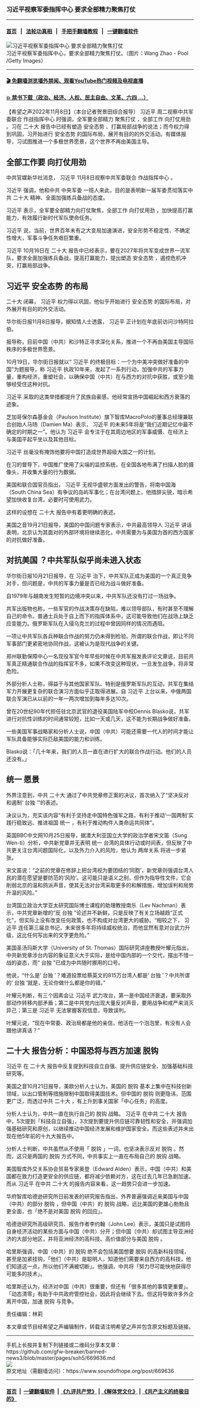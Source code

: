 ### 习近平视察军委指挥中心 要求全部精力聚焦打仗
------------------------

#### [首页](https://github.com/gfw-breaker/banned-news3/blob/master/README.md) &nbsp;&nbsp;|&nbsp;&nbsp; [法轮功真相](https://github.com/begood0513/basic/blob/master/README.md)  &nbsp;&nbsp;|&nbsp;&nbsp; [手把手翻墙教程](https://github.com/gfw-breaker/guides/wiki)  &nbsp;&nbsp;|&nbsp;&nbsp; [一键翻墙软件](https://github.com/gfw-breaker/nogfw/blob/master/README.md)  



<div><img alt="习近平视察军委指挥中心 要求全部精力聚焦打仗" src="https://img.soundofhope.org/2022-11/gettyimages-486293740-1667938063321.jpg"/>
<br/><figcaption class="caption">
 习近平视察军委指挥中心，要求全部精力聚焦打仗。（图片：Wang Zhao - Pool /Getty Images）
</figcaption></div><hr/>

#### [ 🎬  免翻墙浏览墙外禁闻、观看YouTube热门视频及电视直播](https://github.com/gfw-breaker/HelloWorld)

#### [ 💥  禁书下载（政治、经济、人权、民主自由、文革、六四 ...）](https://github.com/gfw-breaker/books/blob/master/README.md)

<div><div class="Content__Wrapper sc-1bvya0-0 elmmKw article_body" itemprop="articleBody">
 <div id="post_place_1">
 </div>
 <p class="meta-top">
  <span class="meta">
   【希望之声2022年11月8日】（本台记者贺景田综合报导）
  </span>
  <ok href="/term/1063">
   习近平
  </ok>
  周二视察中共军委联合
  <ok href="/term/805194">
   作战指挥中心
  </ok>
  时强调，全军要全部精力
  <ok href="/term/805197">
   聚焦打仗
  </ok>
  ，全部工作
  <ok href="/term/805200">
   向打仗用劲
  </ok>
  。习在
  <ok href="/term/294559">
   二十大
  </ok>
  报告中已经有塑造
  <ok href="/term/805203">
   安全态势
  </ok>
  、打赢局部战争的说法；而今权力得到巩固，习开始进行
  <ok href="/term/805203">
   安全态势
  </ok>
  的国际布局，展开有目的的外交活动。有媒体报导，习试图推进一个多极世界愿景，这个世界不再由美国主导。
 </p>
 <h2>
  <strong>
   全部工作要
   <ok href="/term/805200">
    向打仗用劲
   </ok>
  </strong>
 </h2>
 <p>
  中共官媒新华社消息，
  <ok href="/term/1063">
   习近平
  </ok>
  11月8日视察中共军委联合
  <ok href="/term/805194">
   作战指挥中心
  </ok>
  。
 </p>
 <p>
  <ok href="/term/1063">
   习近平
  </ok>
  强调，他和中共
  <ok href="/term/23162">
   中央军委
  </ok>
  一班人来此，目的是表明新一届军委贯彻落实中共
  <ok href="/term/294559">
   二十大
  </ok>
  精神、全面加强练兵备战的态度。
 </p>
 <p>
  <ok href="/term/1063">
   习近平
  </ok>
  表示，全军要全部精力向打仗聚焦，全部工作
  <ok href="/term/805200">
   向打仗用劲
  </ok>
  ，加快提高打赢能力，有效履行新时代军队使命任务。
 </p>
 <p>
  <ok href="/term/1063">
   习近平
  </ok>
  说，当前，世界百年未有之大变局加速演进，安全形势不稳定性、不确定性增大，军事斗争任务艰巨繁重。
 </p>
 <p>
  <ok href="/term/1063">
   习近平
  </ok>
  10月16日在
  <ok href="/term/294559">
   二十大
  </ok>
  报告中已经表示，要在2027年将共军变成世界一流军队，要求全面加强练兵备战，提高打赢能力，提出塑造
  <ok href="/term/805203">
   安全态势
  </ok>
  ，遏控危机冲突，打赢局部战争。
 </p>
 <h2>
  <strong>
   <ok href="/term/1063">
    习近平
   </ok>
   <ok href="/term/805203">
    安全态势
   </ok>
   的布局
  </strong>
 </h2>
 <p>
  <ok href="/term/294559">
   二十大
  </ok>
  闭幕，
  <ok href="/term/1063">
   习近平
  </ok>
  权力得以巩固，他似乎开始进行
  <ok href="/term/805203">
   安全态势
  </ok>
  的国际布局，对外展开有目的的外交活动。
 </p>
 <p>
  华尔街日报11月8日报导，据知情人士透露，
  <ok href="/term/1063">
   习近平
  </ok>
  正计划在年底前访问沙特阿拉伯。
 </p>
 <p>
  报导称，目前中国（中共）和沙特正寻求深化关系，推进一个不再由美国主导国际秩序的多极世界愿景。
 </p>
 <p>
  10月19日，华尔街日报就以“
  <ok href="/term/1063">
   习近平
  </ok>
  的终极目标：一个为中美冲突做好准备的中国”为题报导，称
  <ok href="/term/1063">
   习近平
  </ok>
  执政10年来，发起了一系列行动，加强中共的军事力量，重构经济，重塑社会，以确保中国（中共）在与西方的对抗中获胜，或至少能够经受住这种对抗。
 </p>
 <p>
  <ok href="/term/1063">
   习近平
  </ok>
  采取的这类举措都提升了民族自豪感，他经常宣扬中国崛起和西方衰落的迹象。
 </p>
 <p>
  芝加哥保尔森基金会（Paulson Institute）旗下智库MacroPolo的董事总经理兼联合创始人马旸（Damien Ma）表示，
  <ok href="/term/1063">
   习近平
  </ok>
  的未来5年将是“我们近期记忆中最不确定的时期之一”。他认为
  <ok href="/term/1063">
   习近平
  </ok>
  会专注于在其周边地区的军事威慑、在经济上与美国平起平坐以及其他目标。
 </p>
 <p>
  <ok href="/term/1063">
   习近平
  </ok>
  丝毫没有掩饰他要将中国打造成世界超级大国之一的计划。
 </p>
 <p>
  在习的督导下，中国推广使用了尖端的监控系统，在全国各地布满了扫描人脸的摄像头，并收集大量的行为数据。
 </p>
 <p>
  美国和联合国官员指出，
  <ok href="/term/1063">
   习近平
  </ok>
  无视华盛顿方面发出的警告，将南中国海（South China Sea）有争议的岛屿军事化；在台湾问题上，他措辞尖锐，暗示希望加快收复台湾，必要时可使用武力。
 </p>
 <p>
  这样的设想在
  <ok href="/term/294559">
   二十大
  </ok>
  报告中有着更明确的表述。
 </p>
 <p>
  美国之音19月21日报导，美国的中国问题专家表示，中共最高领导人
  <ok href="/term/1063">
   习近平
  </ok>
  讲话表明，北京认为其面对的外部环境将继续恶化，中共需要为与美国为首的西方国家的对抗做好准备。
 </p>
 <h2>
  <strong>
   <ok href="/term/377434">
    对抗美国
   </ok>
   ？中共军队似乎尚未进入状态
  </strong>
 </h2>
 <p>
  华尔街日报10月21日报导，在
  <ok href="/term/1063">
   习近平
  </ok>
  治下，中共军队正成为美国的一个真正竞争对手，但问题是，中共的军事力量是否已经为战斗做好准备。
 </p>
 <p>
  自1979年与越南发生短暂的边境冲突以来，中共军队还没有打过一场战争。
 </p>
 <p>
  共军出版物也称，一些军官的作战决策存在缺陷，难以领导部队，有时甚至不理解自己的命令。普通士兵处于自上而下的指挥体系中，这可能导致他们在战场上缺乏应变能力。俄罗斯军队在入侵乌克兰的过程中曾因同样的情况而遇阻。
 </p>
 <p>
  一项让中共军队各兵种联合作战的努力仍未得到检验。所谓的联合作战，即让不同军事部门更紧密地协同作战，这被认为是现代战争的关键。
 </p>
 <p>
  郑州联勤保障中心一名现役军官今年早些时候在中共军报发表评论文章说，目前共军真正精通联合作战的指挥官不多，如果不改变这种现状，一旦发生战争，将非常危险。
 </p>
 <p>
  外部分析人士称，得益于与其他国家军队、特别是俄罗斯军队的互动，共军在集结军力开展更复杂的联合演习方面似乎正取得进展。自
  <ok href="/term/1063">
   习近平
  </ok>
  上台以来，中俄两国联合军演已从以前的一年一两次增加到每年多达10次。
 </p>
 <p>
  曾在20世纪90年代担任驻北京武官的退役美国陆军中校Dennis Blasko说，共军进行对抗性训练的时间通常较短，比如一天或几天，这不能为长期战争做好准备。
 </p>
 <p>
  一些美国军事战略家和分析人士说，中国（中共）可能还需要一代人的时间才能让军队具备能够实际匹敌美国的能力和训练。
 </p>
 <p>
  Blasko说：「几十年来，我们的人员一直在进行扩大的联合作战行动。他们的人员还没有。」
 </p>
 <h2>
  <strong>
   <ok href="/term/68209">
    统一
   </ok>
   愿景
  </strong>
 </h2>
 <p>
  外界注意到，中共
  <ok href="/term/294559">
   二十大
  </ok>
  通过了中共党章修正案的决议，首次纳入了“坚决反对和遏制‘
  <ok href="/term/19687">
   台独
  </ok>
  ’”的表述。
 </p>
 <p>
  决议认为，充实该内容“有利于坚持走中国特色强军之路，有利于推动‘一国两制’实践行稳致远、推进祖国
  <ok href="/term/68209">
   统一
  </ok>
  ，有利于推动构件人类命运共同体”。
 </p>
 <p>
  英国BBC中文网10月25日报导，据澳大利亚国立大学的政治学者宋文笛（Sung Wen-ti）分析，中共新党章并无表明
  <ok href="/term/68209">
   统一
  </ok>
  台湾的具体行动或时间表，但反映了中共更关注台湾问题国际化，以及外力介入的风险，他认为
  <ok href="/term/21112">
   两岸关系
  </ok>
  将进一步紧张。
 </p>
 <p>
  宋文笛说：“之前的党章在修辞上把台湾视为要团结的‘同胞’，新党章则强调台湾人民的潜在愿望是要防范的‘风险’。这可能只是语义之别，但作为指导性文件，它会削弱北京的温和鸽派声音，使其无法对台湾采取更多的和解措施，增加误判和局势升温的风险。”
 </p>
 <p>
  台湾国立政治大学亚太研究国际博士课程的助理教授南乐（Lev Nachman）表示，中共党章新增的“反
  <ok href="/term/19687">
   台独
  </ok>
  ”论述并不新鲜，只是反映了有关立场越趋“正式化”，但实际上没有改变任何政策，也不构成对台湾更大的威胁。“相较之下，
  <ok href="/term/1063">
   习近平
  </ok>
  连任第三届总书记，未来很多年将持续威权统治，而他显然有意对台武力升级，这比任何写出来的文字更危险。”
 </p>
 <p>
  美国圣汤玛斯大学（University of St. Thomas）国际研究讲座教授叶耀元指出，中共新党章涉台内容的象征意义大于实际，是给中国内部的一个交代，摆出不惜一战的姿态，而“
  <ok href="/term/19687">
   台独
  </ok>
  ”已成为中共随时挪用的口号。
 </p>
 <p>
  他说，“什么是‘
  <ok href="/term/19687">
   台独
  </ok>
  ’？难道投票给蔡英文的815万台湾人都是‘
  <ok href="/term/19687">
   台独
  </ok>
  ’？中共所谓的‘
  <ok href="/term/19687">
   台独
  </ok>
  ’就是，无论你做什么都是你的错。”
 </p>
 <p>
  叶耀元判断，有三个因素会让
  <ok href="/term/1063">
   习近平
  </ok>
  武力攻台，第一是中国经济衰退，要采取外部动作转移内部矛盾；第二是中共党内出现大量反对声音，要用战争和戒严来消灭异己；第三是
  <ok href="/term/1063">
   习近平
  </ok>
  无法掌握客观信息，导致误判。
 </p>
 <p>
  叶耀元说，“现在中常委、政治局都是他的亲信，他活在一个泡泡里，有没有人会跟他讲真话？”
 </p>
 <h2>
  <strong>
   <ok href="/term/294559">
    二十大
   </ok>
   报告分析：中国恐将与西方加速
   <ok href="/term/181388">
    脱钩
   </ok>
  </strong>
 </h2>
 <p>
  <ok href="/term/1063">
   习近平
  </ok>
  在
  <ok href="/term/294559">
   二十大
  </ok>
  报告中反复提到科技自立自强、提升供应链安全、加强基础科技研究等。
 </p>
 <p>
  美国之音10月21日报导，美欧分析人士认为，美国的
  <ok href="/term/181388">
   脱钩
  </ok>
  基本上集中在科技创新领域，以出口管制等措施限制中国取得美国技术。但中国的
  <ok href="/term/181388">
   脱钩
  </ok>
  则更隐讳，范围更广泛，而透过中共
  <ok href="/term/294559">
   二十大
  </ok>
  ，有上升到事关国家「中心任务」的高度。
 </p>
 <p>
  分析人士认为，中共一直在执行自己的
  <ok href="/term/181388">
   脱钩
  </ok>
  战略。
  <ok href="/term/1063">
   习近平
  </ok>
  在中共
  <ok href="/term/294559">
   二十大
  </ok>
  报告中，5次提到「科技自立自强」，3次提到要提升供应链可靠韧性和安全，并强调加强基础研究和原创，以继续推动中国经济发展和维护国家安全。而这些表述并未出现在他5年前的十九大报告中。
 </p>
 <p>
  分析人士判断，中共虽然从不使用「
  <ok href="/term/181388">
   脱钩
  </ok>
  」一词，也坚决表示反对
  <ok href="/term/181388">
   脱钩
  </ok>
  。然而，这只是两国的
  <ok href="/term/181388">
   脱钩
  </ok>
  方式不同，中共事实上一直在布局自己的
  <ok href="/term/181388">
   脱钩
  </ok>
  战略。
 </p>
 <p>
  美国智库外交关系协会贸易专家奥登（Edward Alden）表示，中国（中共）和美国都在致力打造更安全的供应链，都将减少依赖对方，这在过去几年已急剧加速。而从
  <ok href="/term/1063">
   习近平
  </ok>
  在中共
  <ok href="/term/294559">
   二十大
  </ok>
  的报告内容来看，这一趋势只会进一步加速。
 </p>
 <p>
  华府智库哈德逊研究所日前发表的研究报告指出，外界普遍强调近来美国与中国（中共）的部分
  <ok href="/term/181388">
   脱钩
  </ok>
  ，但中国（中共）的
  <ok href="/term/181388">
   脱钩
  </ok>
  战略，远比美国的更雄心勃勃且更全面，也「绝不是对美国
  <ok href="/term/181388">
   脱钩
  </ok>
  的回应」。
 </p>
 <p>
  哈德逊研究所高级研究员、报告作者李约翰（John Lee）表示，美国只是试图将自身经济活动的某些方面与中国（中共）分开；但中国（中共）却试图主导亚洲经济的大部分地区，并将亚洲经济的高科技、高价值部分与美国
  <ok href="/term/181388">
   脱钩
  </ok>
  。
 </p>
 <p>
  哈里斯强调，中国（中共）的
  <ok href="/term/181388">
   脱钩
  </ok>
  绝不会包括美国想要
  <ok href="/term/181388">
   脱钩
  </ok>
  的高新科技领域，甚至是加紧挂钩，「他们（中共）是聪明人，知道他们需要来自西方的高科技，他们知道这一点，所以他们不满被切断」。他强调，中共将「努力尽可能快地获得尽可能多的技术」。
 </p>
 <p>
  哈里斯还认为，经济对中国（中共）很重要，但还有「很多其他的事情更重要」。「动态清零」有助于中共政府管控社会，因此将会继续下去。但这将导致许多外企离开中国，加速
  <ok href="/term/181388">
   脱钩
  </ok>
  与竞争。
 </p>
 <p class="meta-btm">
  责任编辑：林莉
 </p>
 <p class="meta-btm">
  本文章或节目经希望之声编辑制作，转载请注明希望之声并包含原文标题及链接。
 </p>
</div>
</div>
<hr/>
手机上长按并复制下列链接或二维码分享本文章：<br/>
https://github.com/gfw-breaker/banned-news3/blob/master/pages/soh5/669636.md <br/>
<a href='https://github.com/gfw-breaker/banned-news3/blob/master/pages/soh5/669636.md'><img src='https://github.com/gfw-breaker/banned-news3/blob/master/pages/soh5/669636.md.png'/></a> <br/>
原文地址（需翻墙访问）：https://www.soundofhope.org/post/669636


------------------------
#### [首页](https://github.com/gfw-breaker/banned-news3/blob/master/README.md) &nbsp;|&nbsp; [一键翻墙软件](https://github.com/gfw-breaker/nogfw/blob/master/README.md) &nbsp;| [《九评共产党》](https://github.com/gfw-breaker/9ping.md/blob/master/README.md#九评之一评共产党是什么) | [《解体党文化》](https://github.com/gfw-breaker/jtdwh.md/blob/master/README.md) | [《共产主义的终极目的》](https://github.com/gfw-breaker/gczydzjmd.md/blob/master/README.md)


<img src='http://gfw-breaker.win/banned-news3/pages/soh5/669636.md' width='0px' height='0px'/>